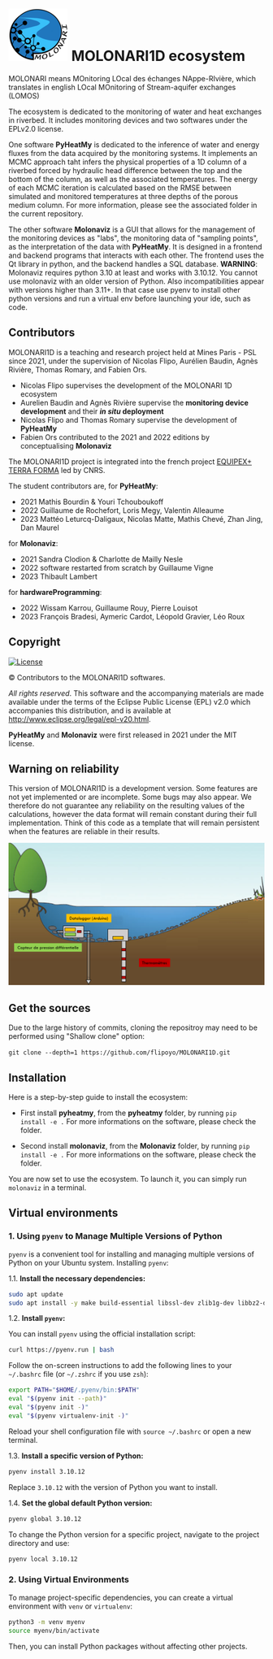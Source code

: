 #  ![logo](Figures/logo_MOLONARI_smll.png)  MOLONARI1D ecosystem



MOLONARI means MOnitoring LOcal des échanges NAppe-RIvière, which translates in english LOcal MOnitoring of Stream-aquifer exchanges (LOMOS)

The ecosystem is dedicated to the monitoring of water and heat exchanges in riverbed. It includes monitoring devices and two softwares under the EPLv2.0 license. 

One software **PyHeatMy** is dedicated to the inference of water and energy fluxes from the data acquired by the monitoring systems. It implements an MCMC approach taht infers the physical properties of a 1D column of a riverbed forced by hydraulic head difference between the top and the bottom of the column, as well as the associated temperatures. The energy of each MCMC iteration is calculated based on the RMSE between simulated and monitored temperatures at three depths of the porous medium column. For more information, please see the associated folder in the current repository.

The other software **Molonaviz** is a GUI that allows for the management of the monitoring devices as "labs", the monitoring data of "sampling points", as the interpretation of the data with **PyHeatMy**. It is designed in a frontend and backend programs that interacts with each other. The frontend uses the Qt library in python, and the backend handles a SQL database. **WARNING**: Molonaviz requires python 3.10 at least and works with 3.10.12. You cannot use molonaviz with an older version of Python. Also incompatibilities appear with versions higher than 3.11+. In that case use pyenv to install other python versions  and run a virtual env before launching your ide, such as code.


## Contributors
MOLONARI1D is a teaching and research project held at Mines Paris - PSL since 2021, under the supervision of Nicolas Flipo, Aurélien Baudin, Agnès Rivière, Thomas Romary, and Fabien Ors.

- Nicolas Flipo supervises the development of the MOLONARI 1D ecosystem
- Aurelien Baudin and Agnès Rivière supervise the **monitoring device development** and their **_in situ_ deployment**
- Nicolas Flipo and Thomas Romary supervise the development of **PyHeatMy**
- Fabien Ors contributed to the 2021 and 2022 editions by conceptualising **Molonaviz**

The MOLONARI1D project is integrated into the french project [EQUIPEX+ TERRA FORMA](https://www.insu.cnrs.fr/fr/cnrsinfo/terra-forma-un-nouveau-paradigme-pour-lobservation-des-territoires "link to TERRA FORMA") led by CNRS. 

The student contributors are, for **PyHeatMy**:
- 2021 Mathis Bourdin & Youri Tchouboukoff
- 2022 Guillaume de Rochefort, Loris Megy, Valentin Alleaume
- 2023 Mattéo Leturcq-Daligaux, Nicolas Matte, Mathis Chevé, Zhan Jing, Dan Maurel

for **Molonaviz**:
- 2021 Sandra Clodion & Charlotte de Mailly Nesle
- 2022 software restarted from scratch by Guillaume Vigne
- 2023 Thibault Lambert

for **hardwareProgramming**:
- 2022 Wissam Karrou, Guillaume Rouy, Pierre Louisot 
- 2023 François Bradesi, Aymeric Cardot, Léopold Gravier, Léo Roux

## Copyright

[![License](https://img.shields.io/badge/License-EPL_2.0-blue.svg)](https://opensource.org/licenses/EPL-2.0)

&copy; Contributors to the MOLONARI1D softwares.

*All rights reserved*. This software and the accompanying materials are made available under the terms of the Eclipse Public License (EPL) v2.0 which accompanies this distribution, and is available at http://www.eclipse.org/legal/epl-v20.html.

**PyHeatMy** and **Molonaviz**  were first released in 2021 under the MIT license.


## Warning on reliability

This version of MOLONARI1D is a development version. Some features are not yet implemented or are incomplete.
Some bugs may also appear. We therefore do not guarantee any reliability on the resulting values of the calculations, however the data format will remain constant during their full implementation. Think of this code as a template that will remain persistent when the features are reliable in their results.

![MOLONARI1D](Figures/schemaMOLONARI.png)

## Get the sources

Due to the large history of commits, cloning the repositroy may need to be performed using "Shallow clone" option:

`git clone --depth=1 https://github.com/flipoyo/MOLONARI1D.git`


## Installation

Here is a step-by-step guide to install the ecosystem: 
- First install **pyheatmy**, from the **pyheatmy** folder, by running ```pip install -e .```
For more informations on the software, please check the folder.

- Second install **molonaviz**, from the **Molonaviz** folder, by running ```pip install -e .```
For more informations on the software, please check the folder.

You are now set to use the ecosystem. To launch it, you can simply run ```molonaviz``` in a terminal.

## Virtual environments

### 1. **Using `pyenv` to Manage Multiple Versions of Python**

`pyenv` is a convenient tool for installing and managing multiple versions of Python on your Ubuntu system. Installing `pyenv`:

1.1. **Install the necessary dependencies:**

   ```bash
   sudo apt update
   sudo apt install -y make build-essential libssl-dev zlib1g-dev libbz2-dev libreadline-dev libsqlite3-dev wget curl llvm libncurses5-dev xz-utils tk-dev libxml2-dev libxmlsec1-dev libffi-dev liblzma-dev
   ```

1.2. **Install `pyenv`:**

   You can install `pyenv` using the official installation script:

   ```bash
   curl https://pyenv.run | bash
   ```

   Follow the on-screen instructions to add the following lines to your `~/.bashrc` file (or `~/.zshrc` if you use `zsh`):

   ```bash
   export PATH="$HOME/.pyenv/bin:$PATH"
   eval "$(pyenv init --path)"
   eval "$(pyenv init -)"
   eval "$(pyenv virtualenv-init -)"
   ```

   Reload your shell configuration file with `source ~/.bashrc` or open a new terminal.

1.3. **Install a specific version of Python:**

   ```bash
   pyenv install 3.10.12
   ```

   Replace `3.10.12` with the version of Python you want to install.

1.4. **Set the global default Python version:**

   ```bash
   pyenv global 3.10.12
   ```

   To change the Python version for a specific project, navigate to the project directory and use:

   ```bash
   pyenv local 3.10.12
   ```


### 2. **Using Virtual Environments**

To manage project-specific dependencies, you can create a virtual environment with `venv` or `virtualenv`:

```bash
python3 -m venv myenv
source myenv/bin/activate
```

Then, you can install Python packages without affecting other projects.

 

